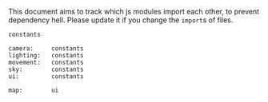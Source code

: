 This document aims to track which js modules import each other,
to prevent dependency hell. Please update it if you change the `import`s of files.

```
constants

camera:     constants
lighting:   constants
movement:   constants
sky:        constants
ui:         constants

map:        ui
```